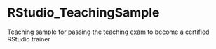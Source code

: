 # RStudio_TeachingSample
Teaching sample for passing the teaching exam to become a certified RStudio trainer 
